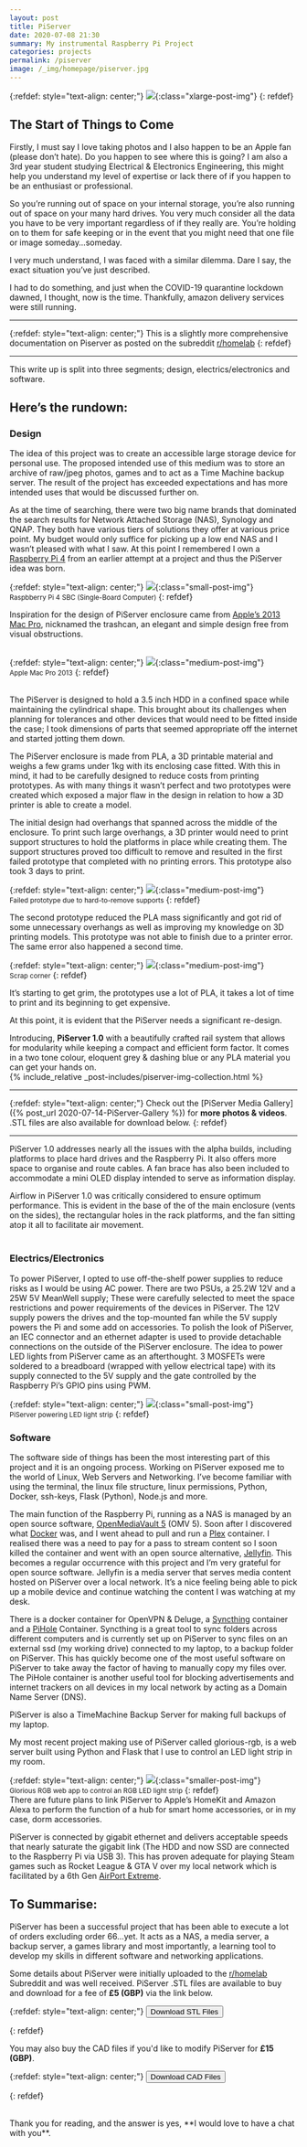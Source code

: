 ```yaml
---
layout: post
title: PiServer
date: 2020-07-08 21:30
summary: My instrumental Raspberry Pi Project
categories: projects
permalink: /piserver
image: /_img/homepage/piserver.jpg
---
```


{:refdef: style="text-align: center;"}
![](/_img/piserver/piserver3.jpg){:class="xlarge-post-img"}
{: refdef}

## The Start of Things to Come

Firstly, I must say I love taking photos and I also happen to be an Apple fan (please don’t hate). Do you happen to see where this is going? I am also a 3rd year student studying Electrical & Electronics Engineering, this might help you understand my level of expertise or lack there of if you happen to be an enthusiast or professional.

So you’re running out of space on your internal storage, you’re also running out of space on your many hard drives. You very much consider all the data you have to be very important regardless of if they really are. You’re holding on to them for safe keeping or in the event that you might need that one file or image someday…someday.

I very much understand, I was faced with a similar dilemma. Dare I say, the exact situation you’ve just described.

I had to do something, and just when the COVID-19 quarantine lockdown dawned, I thought, now is the time. Thankfully, amazon delivery services were still running.
<!-- Etsy, Gumroad, shoppy.gg, fiverr -->
* * *
{:refdef: style="text-align: center;"}
This is a slightly more comprehensive documentation on Piserver as posted on the subreddit [r/homelab](https://www.reddit.com/r/homelab/comments/gjm2or/my_first_mini_uni_home_server_putting_the/?utm_source=share&utm_medium=web2x)
{: refdef}
* * *

This write up is split into three segments; design, electrics/electronics and software.

## Here’s the rundown:

### Design

The idea of this project was to create an accessible large storage device for personal use. The proposed intended use of this medium was to store an archive of raw/jpeg photos, games and to act as a Time Machine backup server. The result of the project has exceeded expectations and has more intended uses that would be discussed further on.

As at the time of searching, there were two big name brands that dominated the search results for Network Attached Storage (NAS), Synology and QNAP. They both have various tiers of solutions they offer at various price point. My budget would only suffice for picking up a low end NAS and I wasn’t pleased with what I saw. At this point I remembered I own a [Raspberry Pi 4](https://www.raspberrypi.org) from an earlier attempt at a project and thus the PiServer idea was born.

{:refdef: style="text-align: center;"}
![](/_img/piserver/raspberry-pi4.jpg){:class="small-post-img"}
<br><small>Raspbberry Pi 4 SBC (Single-Board Computer)</small>
{: refdef}

Inspiration for the design of PiServer enclosure came from [Apple’s 2013 Mac Pro](https://www.apple.com/mac-pro-2013/specs/), nicknamed the trashcan, an elegant and simple design free from visual obstructions.
<br><br>

{:refdef: style="text-align: center;"}
![](/_img/piserver/mac-pro.jpg){:class="medium-post-img"}
<br><small>Apple Mac Pro 2013</small>
{: refdef}

<br>
The PiServer is designed to hold a 3.5 inch HDD in a confined space while maintaining the cylindrical shape. This brought about its challenges when planning for tolerances and other devices that would need to be fitted inside the case; I took dimensions of parts that seemed appropriate off the internet and started jotting them down.

The PiServer enclosure is made from PLA, a 3D printable material and weighs a few grams under 1kg with its enclosing case fitted. With this in mind, it had to be carefully designed to reduce costs from printing prototypes. As with many things it wasn’t perfect and two prototypes were created which exposed a major flaw in the design in relation to how a 3D printer is able to create a model. 

The initial design had overhangs that spanned across the middle of the enclosure. To print such large overhangs, a 3D printer would need to print support structures to hold the platforms in place while creating them. The support structures proved too difficult to remove and resulted in the first failed prototype that completed with no printing errors. This prototype also took 3 days to print.

{:refdef: style="text-align: center;"}
![](/_img/piserver/collection/piserver_failed_prototype.jpg){:class="medium-post-img"}
<br><small>Failed prototype due to hard-to-remove supports</small>
{: refdef}

The second prototype reduced the PLA mass significantly and got rid of some unnecessary overhangs as well as improving my knowledge on 3D printing models. This prototype was not able to finish due to a printer error. The same error also happened a second time.

{:refdef: style="text-align: center;"}
![](/_img/piserver/scraps.jpg){:class="medium-post-img"}
<br><small>Scrap corner</small>
{: refdef}

It’s starting to get grim, the prototypes use a lot of PLA, it takes a lot of time to print and its beginning to get expensive.

At this point, it is evident that the PiServer needs a significant re-design.

Introducing, **PiServer 1.0** with a beautifully crafted rail system that allows for modularity while keeping a compact and efficient form factor. It comes in a two tone colour, eloquent grey & dashing blue or any PLA material you can get your hands on.
<br>
{% include_relative _post-includes/piserver-img-collection.html %}
<br>

* * *
{:refdef: style="text-align: center;"}
Check out the [PiServer Media Gallery]({% post_url 2020-07-14-PiServer-Gallery %}) for **more photos & videos**.
<br>
.STL files are also available for download below.
{: refdef}
* * *

PiServer 1.0 addresses nearly all the issues with the alpha builds, including platforms to place hard drives and the Raspberry Pi. It also offers more space to organise and route cables. A fan brace has also been included to accommodate a mini OLED display intended to serve as information display. 

Airflow in PiServer 1.0 was critically considered to ensure optimum performance. This is evident in the base of the of the main enclosure (vents on the sides), the rectangular holes in the rack platforms, and the fan sitting atop it all to facilitate air movement.
<br><br>

### Electrics/Electronics

To power PiServer, I opted to use off-the-shelf power supplies to reduce risks as I would be using AC power. There are two PSUs, a 25.2W 12V and a 25W 5V MeanWell supply; These were carefully selected to meet the space restrictions and power requirements of the devices in PiServer. The 12V supply powers the drives and the top-mounted fan while the 5V supply powers the Pi and some add on accessories. To polish the look of PiServer, an IEC connector and an ethernet adapter is used to provide detachable connections on the outside of the PiServer enclosure. The idea to power LED lights from PiServer came as an afterthought. 3 MOSFETs were soldered to a breadboard (wrapped with yellow electrical tape) with its supply connected to the 5V supply and the gate controlled by the Raspberry Pi’s GPIO pins using PWM.

{:refdef: style="text-align: center;"}
![](/_img/piserver/collection/piserver12.jpg){:class="small-post-img"}
<br><small>PiServer powering LED light strip</small>
{: refdef}
<br>

### Software

The software side of things has been the most interesting part of this project and it is an ongoing process. Working on PiServer exposed me to the world of Linux, Web Servers and Networking. I’ve become familiar with using the terminal, the linux file structure, linux permissions, Python, Docker, ssh-keys, Flask (Python), Node.js and more. 

The main function of the Raspberry Pi, running as a NAS is managed by an open source software, [OpenMediaVault 5](https://www.openmediavault.org) (OMV 5). Soon after I discovered what [Docker](https://www.docker.com) was, and I went ahead to pull and run a [Plex](https://www.plex.tv) container. I realised there was a need to pay for a pass to stream content so I soon killed the container and went with an open source alternative, [Jellyfin](https://jellyfin.org). This becomes a regular occurrence with this project and I’m very grateful for open source software. Jellyfin is a media server that serves media content hosted on PiServer over a local network. It’s a nice feeling being able to pick up a mobile device and continue watching the content I was watching at my desk.

There is a docker container for OpenVPN & Deluge, a [Syncthing](https://pi-hole.net) container and a [PiHole](https://pi-hole.net) Container. Syncthing is a great tool to sync folders across different computers and is currently set up on PiServer to sync files on an external ssd (my working drive) connected to my laptop, to a backup folder on PiServer. This has quickly become one of the most useful software on PiServer to take away the factor of having to manually copy my files over. The PiHole container is another useful tool for blocking advertisements and internet trackers on all devices in my local network by acting as a Domain Name Server (DNS).

PiServer is also a TimeMachine Backup Server for making full backups of my laptop.

My most recent project making use of PiServer called glorious-rgb, is a web server built using Python and Flask that I use to control an LED light strip in my room.

{:refdef: style="text-align: center;"}
![](/_img/piserver/collection/piserver_rgb.jpg){:class="smaller-post-img"}
<br><small>Glorious RGB web app to control an RGB LED light strip</small>
{: refdef}
<br>
There are future plans to link PiServer to Apple’s HomeKit and Amazon Alexa to perform the function of a hub for smart home accessories, or in my case, dorm accessories.

PiServer is connected by gigabit ethernet and delivers acceptable speeds that nearly saturate the gigabit link (The HDD and now SSD are connected to the Raspberry Pi via USB 3). This has proven adequate for playing Steam games such as Rocket League & GTA V over my local network which is facilitated by a 6th Gen [AirPort Extreme](https://support.apple.com/kb/sp680?locale=en_GB).

## To Summarise:

PiServer has been a successful project that has been able to execute a lot of orders excluding order 66...yet. It acts as a NAS, a media server, a backup server, a games library and most importantly, a learning tool to develop my skills in different software and networking applications.

Some details about PiServer were initially uploaded to the [r/homelab](https://www.reddit.com/r/homelab/comments/gjm2or/my_first_mini_uni_home_server_putting_the/?utm_source=share&utm_medium=web2x) Subreddit and was well received. PiServer .STL files are available to buy and download for a fee of **£5 (GBP)** via the link below.

{:refdef: style="text-align: center;"}
<button class="pay-button" data-shoppy-product="kTflEvf"><span class="pay-button-text">Download STL Files</span></button>
<!-- [Download PiServer .STL Files](https://shoppy.gg/product/kTflEvf) -->
{: refdef}

You may also buy the CAD files if you'd like to modify PiServer for **£15 (GBP)**.

{:refdef: style="text-align: center;"}
<button class="pay-button" data-shoppy-product="mUQiYFw"><span class="pay-button-text">Download CAD Files</span></button>
<!-- [Download PiServer CAD Files](https://shoppy.gg/product/mUQiYFw) -->
{: refdef}

<br>
Thank you for reading, and the answer is yes, **I would love to have a chat with you**.
<br><br>

<!-- Now, if you’d like to get to the nitty gritty details, you can check out This-Post detailing just that. -->
